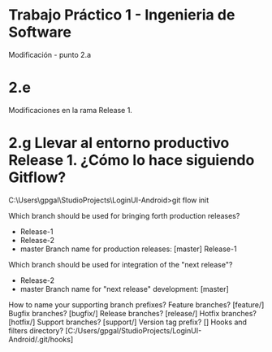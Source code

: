 # Trabajo Práctico 1 - Ingenieria de Software
Modificación - punto 2.a

# 2.e
Modificaciones en la rama Release 1.



# 2.g Llevar al entorno productivo Release 1. ¿Cómo lo hace siguiendo Gitflow?
C:\Users\gpgal\StudioProjects\LoginUI-Android>git flow init

Which branch should be used for bringing forth production releases?
   - Release-1
   - Release-2
   - master
Branch name for production releases: [master] Release-1

Which branch should be used for integration of the "next release"?
   - Release-2
   - master
Branch name for "next release" development: [master]

How to name your supporting branch prefixes?
Feature branches? [feature/]
Bugfix branches? [bugfix/]
Release branches? [release/]
Hotfix branches? [hotfix/]
Support branches? [support/]
Version tag prefix? []
Hooks and filters directory? [C:/Users/gpgal/StudioProjects/LoginUI-Android/.git/hooks]
